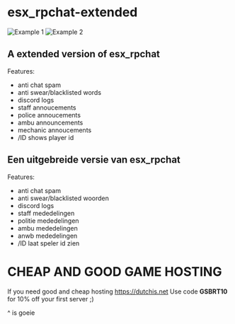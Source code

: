 # esx_rpchat-extended

![Example 1](https://cdn.discordapp.com/attachments/814454433106755585/892180355266777088/unknown.png)
![Example 2](https://cdn.discordapp.com/attachments/814454433106755585/892180921191653426/unknown.png)

## A extended version of esx_rpchat
Features:
- anti chat spam
- anti swear/blacklisted words
- discord logs
- staff annoucements
- police annoucements
- ambu announcements
- mechanic annoucements
- /ID shows player id

## Een uitgebreide versie van esx_rpchat
Features:
- anti chat spam
- anti swear/blacklisted woorden
- discord logs
- staff mededelingen
- politie mededelingen
- ambu mededelingen
- anwb mededelingen
- /ID laat speler id zien

# CHEAP AND GOOD GAME HOSTING
If you need good and cheap hosting https://dutchis.net
Use code **GSBRT10** for 10% off your first server ;)

^ is goeie
